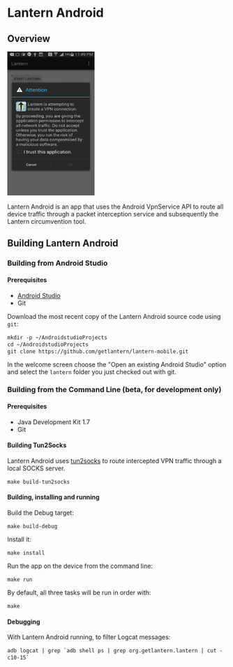 Lantern Android
================================================================================

Overview
--------------------------------------------------------------------------------

<img src="screenshots/screenshot1.png" height="330px" width="200px">

Lantern Android is an app that uses the Android VpnService API to route all device traffic through a packet interception service and subsequently the Lantern circumvention tool.

## Building Lantern Android

### Building from Android Studio

#### Prerequisites

* [Android Studio][1]
* Git

Download the most recent copy of the Lantern Android source code using `git`:

```
mkdir -p ~/AndroidstudioProjects
cd ~/AndroidstudioProjects
git clone https://github.com/getlantern/lantern-mobile.git
```

In the welcome screen choose the "Open an existing Android Studio" option and
select the `lantern` folder you just checked out with git.
 
### Building from the Command Line (beta, for development only)

#### Prerequisites

* Java Development Kit 1.7
* Git

#### Building Tun2Socks
Lantern Android uses [tun2socks](https://code.google.com/p/badvpn/wiki/tun2socks) to route intercepted VPN traffic through a local SOCKS server.

```
make build-tun2socks
```

#### Building, installing and running

Build the Debug target:

```
make build-debug
```

Install it:

```
make install
```

Run the app on the device from the command line:

```
make run
```

By default, all three tasks will be run in order with:

```
make
```

#### Debugging

With Lantern Android running, to filter Logcat messages:

```
adb logcat | grep `adb shell ps | grep org.getlantern.lantern | cut -c10-15`
```
 
[1]: http://developer.android.com/tools/studio/index.html   
